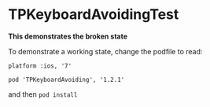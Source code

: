 TPKeyboardAvoidingTest
======================

**This demonstrates the broken state**  

To demonstrate a working state, change the podfile to read:

```
platform :ios, '7'  

pod 'TPKeyboardAvoiding', '1.2.1'  
```

and then `pod install`
